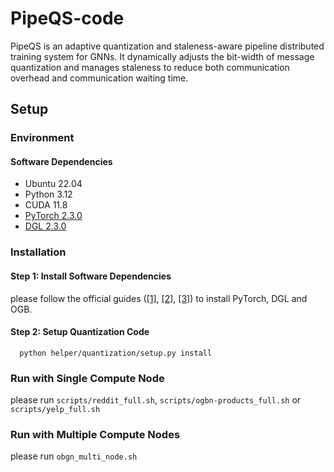 # PipeQS-code

PipeQS is an adaptive quantization and staleness-aware pipeline distributed training system for GNNs. It dynamically adjusts the bit-width of message quantization and manages staleness to reduce both communication overhead and communication waiting time.

## Setup

### Environment

#### Software Dependencies

- Ubuntu 22.04
- Python 3.12
- CUDA 11.8
- [PyTorch 2.3.0](https://github.com/pytorch/pytorch)
- [DGL 2.3.0](https://github.com/dmlc/dgl)

### Installation

#### Step 1: Install Software Dependencies

please follow the official guides ([[1]](https://pytorch.org/get-started/locally/), [[2]](https://www.dgl.ai/pages/start.html), [[3]](https://ogb.stanford.edu/docs/home/)) to install PyTorch, DGL and OGB.

#### Step 2: Setup Quantization Code

```
  python helper/quantization/setup.py install
```

### Run with Single Compute Node

please run `scripts/reddit_full.sh`,  `scripts/ogbn-products_full.sh` or  `scripts/yelp_full.sh`

### Run with Multiple Compute Nodes

please run `obgn_multi_node.sh`

### 
